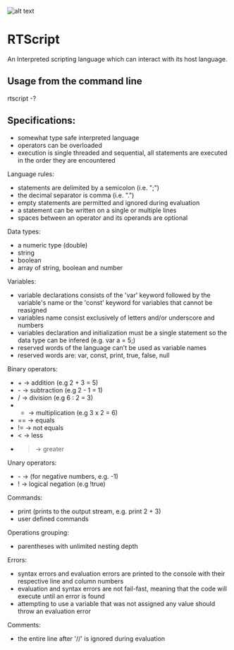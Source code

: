 ![alt text](https://github.com/miroiu/rt-script/blob/master/RTScript/icon.ico "RTScript logo")
# RTScript
An Interpreted scripting language which can interact with its host language.

## Usage from the command line
rtscript -?

## Specifications:
  - somewhat type safe interpreted language
  - operators can be overloaded
  - execution is single threaded and sequential, all statements are executed in the order they are encountered
  
Language rules: 
  - statements are delimited by a semicolon (i.e. ";")
  - the decimal separator is comma (i.e. ".")
  - empty statements are permitted and ignored during evaluation
  - a statement can be written on a single or multiple lines
  - spaces between an operator and its operands are optional

Data types:
  - a numeric type (double)
  - string
  - boolean
  - array of string, boolean and number

Variables:
  - variable declarations consists of the 'var' keyword followed by the variable's name or the 'const' keyword for variables that cannot be reasigned
  - variables name consist exclusively of letters and/or underscore and numbers
  - variables declaration and initialization must be a single statement so the data type can be infered (e.g. var a = 5;)
  - reserved words of the language can't be used as variable names
  - reserved words are: var, const, print, true, false, null

Binary operators:
  - \+ -> addition (e.g 2 + 3 = 5)
  - \- -> subtraction (e.g 2 - 1 = 1)
  - / -> division (e.g 6 : 2 = 3)
  - * -> multiplication (e.g 3 x 2 = 6)
  - == -> equals
  - != -> not equals
  - < -> less
  - > -> greater
  
Unary operators:
  - \- -> (for negative numbers, e.g. -1)
  - ! -> logical negation (e.g !true)

Commands:
  - print (prints to the output stream, e.g. print 2 + 3)
  - user defined commands

Operations grouping:
  - parentheses with unlimited nesting depth

Errors:
  - syntax errors and evaluation errors are printed to the console with their respective line and column numbers
  - evaluation and syntax errors are not fail-fast, meaning that the code will execute until an error is found
  - attempting to use a variable that was not assigned any value should throw an evaluation error

Comments:
  - the entire line after '//' is ignored during evaluation 
